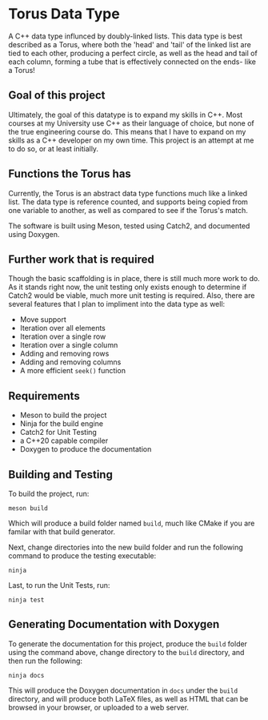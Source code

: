 # Torus Data Type
A C++ data type influnced by doubly-linked lists. This data type is best
described as a Torus, where both the 'head' and 'tail' of the
linked list are tied to each other, producing a perfect circle, as well as
the head and tail of each column, forming a tube that is effectively connected
on the ends- like a Torus!

## Goal of this project
Ultimately, the goal of this datatype is to expand my skills in C++. Most
courses at my University use C++ as their language of choice, but none of
the true engineering course do. This means that I have to expand on my skills
as a C++ developer on my own time. This project is an attempt at me to do so,
or at least initially.

## Functions the Torus has
Currently, the Torus is an abstract data type functions much like a linked
list. The data type is reference counted, and supports being copied from
one variable to another, as well as compared to see if the Torus's match.

The software is built using Meson, tested using Catch2, and documented using
Doxygen.

## Further work that is required
Though the basic scaffolding is in place, there is still much more work to do.
As it stands right now, the unit testing only exists enough to determine if
Catch2 would be viable, much more unit testing is required. Also, there are
several features that I plan to impliment into the data type as well:

- Move support
- Iteration over all elements
- Iteration over a single row
- Iteration over a single column
- Adding and removing rows
- Adding and removing columns
- A more efficient `seek()` function

## Requirements

- Meson to build the project
- Ninja for the build engine
- Catch2 for Unit Testing
- a C++20 capable compiler
- Doxygen to produce the documentation


## Building and Testing
To build the project, run:

```
meson build
```

Which will produce a build folder named `build`, much like CMake if you are
familar with that build generator.

Next, change directories into the new build folder and run the following
command to produce the testing executable:

```
ninja
```

Last, to run the Unit Tests, run:

```
ninja test
```

## Generating Documentation with Doxygen
To generate the documentation for this project, produce the `build` folder
using the command above, change directory to the `build` directory, and
then run the following:

```
ninja docs
```

This will produce the Doxygen documentation in `docs` under the `build`
directory, and will produce both LaTeX files, as well as HTML that can be
browsed in your browser, or uploaded to a web server.
